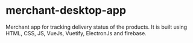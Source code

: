 # merchant-desktop-app
Merchant app for tracking delivery status of the products. It is built using HTML, CSS, JS, VueJs, Vuetify, ElectronJs and firebase.
